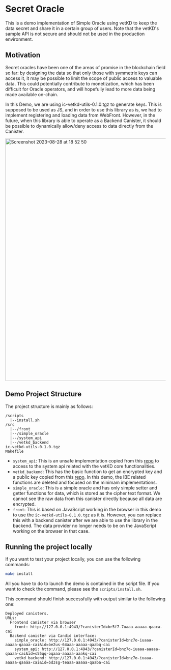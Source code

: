 # Secret Oracle

This is a demo implementation of Simple Oracle using vetKD to keep the data secret and share it in a certain group of users. Note that the vetKD's sample API is not secure and should not be used in the production environment.

## Motivation

Secret oracles have been one of the areas of promise in the blockchain field so far: by designing the data so that only those with symmetrix keys can access it, it may be possible to limit the scope of public access to valuable data. This could potentially contribute to monetization, which has been difficult for Oracle operators, and will hopefully lead to more data being made available on-chain.

In this Demo, we are using ic-vetkd-utils-0.1.0.tgz to generate keys. This is supposed to be used as JS, and in order to use this library as is, we had to implement registering and loading data from WebFront. However, in the future, when this library is able to operate as a Backend Canister, it should be possible to dynamically allow/deny access to data directly from the Canister.

<img width="762" alt="Screenshot 2023-08-28 at 18 52 50" src="https://github.com/0xhawk/secret-oracle/assets/108332185/a14532b8-16cc-4a4b-8141-e3c8859cb643">

## Demo Project Structure
The project structure is mainly as follows:

```
/scripts
  |--install.sh
/src
  |--/front 
  |--/simple_oracle
  |--/system_api
  |--/vetkd_backend
ic-vetkd-utils-0.1.0.tgz
Makefile
```

- `system_api`: This is an unsafe implementation copied from this [repo](https://github.com/dfinity/examples/tree/master/rust/vetkd) to access to the system api related with the vetKD core functionalities.
- `vetkd_backend`: This has the basic function to get an encrypted key and a public key copied from this [repo](https://github.com/dfinity/examples/tree/master/rust/vetkd/src/app_backend). In this demo, the IBE related functions are deleted and focused on the minimam implementations.
- `simple_oracle`: This is a simple oracle and has only simple setter and getter functions for data, which is stored as the cipher text format. We cannot see the raw data from this canister directly because all data are encrypted.
- `front`: This is based on JavaScript working in the browser in this demo to use the `ic-vetkd-utils-0.1.0.tgz` as it is. However, you can replace this with a backend canister after we are able to use the library in the backend. The data provider no longer needs to be on the JavaScript working on the browser in that case.

## Running the project locally

If you want to test your project locally, you can use the following commands:

```bash
make install
```

All you have to do to launch the demo is contained in the script file. If you want to check the command, please see the `scripts/install.sh`.

This command should finish successfully with output similar to the following one:


```
Deployed canisters.
URLs:
  Frontend canister via browser
    front: http://127.0.0.1:4943/?canisterId=br5f7-7uaaa-aaaaa-qaaca-cai
  Backend canister via Candid interface:
    simple_oracle: http://127.0.0.1:4943/?canisterId=bnz7o-iuaaa-aaaaa-qaaaa-cai&id=be2us-64aaa-aaaaa-qaabq-cai
    system_api: http://127.0.0.1:4943/?canisterId=bnz7o-iuaaa-aaaaa-qaaaa-cai&id=s55qq-oqaaa-aaaaa-aaakq-cai
    vetkd_backend: http://127.0.0.1:4943/?canisterId=bnz7o-iuaaa-aaaaa-qaaaa-cai&id=bd3sg-teaaa-aaaaa-qaaba-cai
```